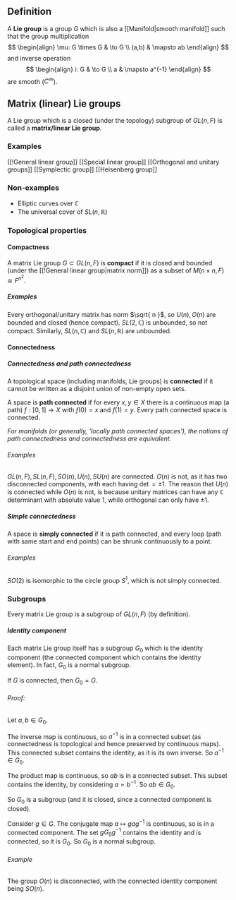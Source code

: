 ## Definition
A **Lie group** is a group $G$ which is also a [[Manifold|smooth manifold]] such that the group multiplication
$$
\begin{align}
 \mu: G \times G & \to G  \\
 (a,b) & \mapsto ab
\end{align}
$$
and inverse operation
$$
\begin{align}
 i: G & \to G \\
a & \mapsto a^{-1}
\end{align}
$$
are smooth ($C^\infty$).

## Matrix (linear) Lie groups
A Lie group which is a closed (under the topology) subgroup of $GL(n,F)$ is called a **matrix/linear Lie group**.
### Examples
[[!General linear group]]
[[Special linear group]]
[[Orthogonal and unitary groups]]
[[Symplectic group]]
[[Heisenberg group]]

### Non-examples
- Elliptic curves over $\mathbb{C}$
- The universal cover of $SL(n,\mathbb{R})$ 

### Topological properties
#### Compactness
A matrix Lie group $G \subset GL(n,F)$ is **compact** if it is closed and bounded (under the [[!General linear group|matrix norm]]) as a subset of $M(n\times n, F) \cong F^{n^2}$.
##### Examples
Every orthogonal/unitary matrix has norm $\sqrt{ n }$, so $U(n), O(n)$ are bounded and closed (hence compact).
$SL(2,\mathbb{C})$ is unbounded, so not compact. Similarly, $SL(n,\mathbb{C})$ and $SL(n,\mathbb{R})$ are unbounded.
 
#### Connectedness
##### Connectedness and path connectedness
A topological space (including manifolds, Lie groups) is **connected** if it cannot be written as a disjoint union of non-empty open sets.

A space is **path connected** if for every $x,y \in X$ there is a continuous map (a path) $f:[0,1] \to X$ with $f(0)=x$ and $f(1)=y$. Every path connected space is connected.

*For manifolds (or generally, 'locally path connected spaces'), the notions of path connectedness and connectedness are equivalent.*

###### Examples
$GL(n,F), SL(n,F),SO(n),U(n),SU(n)$ are connected. $O(n)$ is not, as it has two disconnected components, with each having $\det=\pm 1$.
The reason that $U(n)$ is connected while $O(n)$ is not, is because unitary matrices can have any $\mathbb{C}$ determinant with absolute value $1$, while orthogonal can only have $\pm 1$.

##### Simple connectedness
A space is **simply connected** if it is path connected, and every loop (path with same start and end points) can be shrunk continuously to a point.
###### Examples
$SO(2)$ is isomorphic to the circle group $S^1$, which is not simply connected.





### Subgroups
Every matrix Lie group is a subgroup of $GL(n,F)$ (by definition).
##### Identity component
Each matrix Lie group itself has a subgroup $G_{0}$ which is the identity component (the connected component which contains the identity element). In fact, $G_{0}$ is a normal subgroup.

If $G$ is connected, then $G_{0}=G$.
###### Proof:
Let $a,b \in G_{0}$. 

The inverse map is continuous, so $a^{-1}$ is in a connected subset (as connectedness is topological and hence preserved by continuous maps). This connected subset contains the identity, as it is its own inverse. So $a^{-1} \in G_{0}$.

The product map is continuous, so $ab$ is in a connected subset. This subset contains the identity, by considering $a=b^{-1}$. So $ab \in G_{0}$.

So $G_{0}$ is a subgroup (and it is closed, since a connected component is closed). 

Consider $g \in G$. The conjugate map $a\mapsto gag^{-1}$ is continuous, so is in a connected component. The set $gG_{0}g^{-1}$ contains the identity and is connected, so it is $G_{0}$. So $G_{0}$ is a normal subgroup.
###### Example
The group $O(n)$ is disconnected, with the connected identity component being $SO(n)$.

